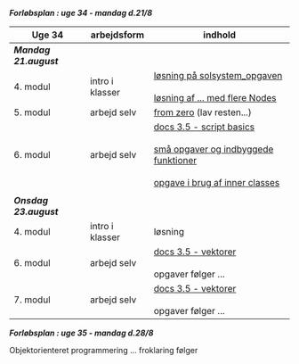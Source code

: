 ***Forløbsplan : uge 34 - mandag d.21/8***

| Uge 34                 | arbejdsform       | indhold                                                                                                                                                                                                                                      |
|------------------------|-------------------|----------------------------------------------------------------------------------------------------------------------------------------------------------------------------------------------------------------------------------------------|
| ***Mandag 21.august*** |                   |                                                                                                                                                                                                                                              |
| 4. modul               | intro i klasser   | [løsning på solsystem_opgaven](https://github.com/digitaltdesignlyngby/solsystem_opgaven) <br/><br/>  [ løsning af ... med flere Nodes](https://github.com/digitaltdesignlyngby/solsystem2)                                                  |
| 5. modul               | arbejd selv       | [from zero](https://gdquest.github.io/learn-gdscript/)  (lav resten...)                                                                                                                                                                      |
| 6. modul               | arbejd selv       | [docs 3.5 - script basics](https://docs.godotengine.org/en/3.5/tutorials/scripting/gdscript/index.html) <br/><br/> [små opgaver og indbyggede funktioner](opgaver_basic.pdf) <br/><br/>  [opgave i brug af inner classes](opgave_draaber.md) |
|                        |                   |                                                                                                                                                                                                                                              |
| ***Onsdag 23.august*** |                   |                                                                                                                                                                                                                                              |
| 4. modul               | intro i klasser   | løsning                                                                                                                                                                                                                                      |
| 6. modul               | arbejd selv       | [docs 3.5 - vektorer](https://docs.godotengine.org/en/stable/tutorials/math/vector_math.html#) <br/><br/> opgaver følger ...                                                                                                                 |
| 7. modul               | arbejd selv       | [docs 3.5 - vektorer](https://docs.godotengine.org/en/stable/tutorials/math/vector_math.html#) <br/><br/> opgaver følger ...                                                                                                                 |


***Forløbsplan : uge 35 - mandag d.28/8***

Objektorienteret programmering ... froklaring følger 

